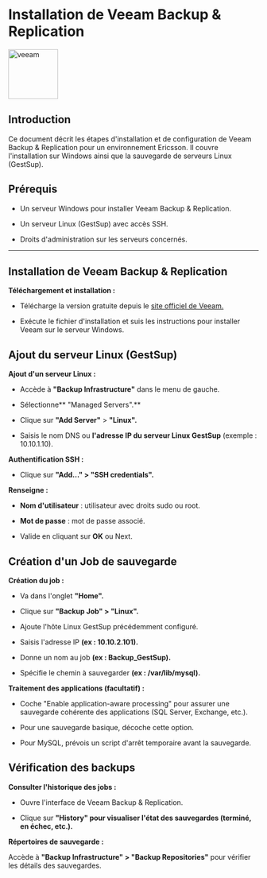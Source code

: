 # Installation de Veeam Backup & Replication 

<img src="https://github.com/user-attachments/assets/2cc256a3-5f62-4b75-a8e8-4685a0f27e5d" alt="veeam" width="100">

## Introduction

Ce document décrit les étapes d'installation et de configuration de Veeam Backup & Replication pour un environnement Ericsson. Il couvre l'installation sur Windows ainsi que la sauvegarde de serveurs Linux (GestSup).


## Prérequis

- Un serveur Windows pour installer Veeam Backup & Replication.

- Un serveur Linux (GestSup) avec accès SSH.

- Droits d'administration sur les serveurs concernés.
---

## Installation de Veeam Backup & Replication

**Téléchargement et installation :**

- Télécharge la version gratuite depuis le [site officiel de Veeam.](https://www.veeam.com/products/free/backup-recovery.html)

- Exécute le fichier d'installation et suis les instructions pour installer Veeam sur le serveur Windows.

## Ajout du serveur Linux (GestSup)

**Ajout d'un serveur Linux :**

- Accède à **"Backup Infrastructure"** dans le menu de gauche.

- Sélectionne** "Managed Servers".**

- Clique sur **"Add Server"** > **"Linux".**

- Saisis le nom DNS ou **l'adresse IP du serveur Linux GestSup** (exemple : 10.10.1.10).

**Authentification SSH :**

- Clique sur **"Add..." > "SSH credentials".**

**Renseigne :**

- **Nom d'utilisateur** : utilisateur avec droits sudo ou root.

- **Mot de passe** : mot de passe associé.

- Valide en cliquant sur **OK** ou Next.

## Création d'un Job de sauvegarde

**Création du job :**

- Va dans l'onglet **"Home".**

- Clique sur **"Backup Job" > "Linux".**

- Ajoute l'hôte Linux GestSup précédemment configuré.

- Saisis l'adresse IP **(ex : 10.10.2.101).**

- Donne un nom au job **(ex : Backup_GestSup).**

- Spécifie le chemin à sauvegarder **(ex : /var/lib/mysql).**

**Traitement des applications (facultatif) :**

- Coche "Enable application-aware processing" pour assurer une sauvegarde cohérente des applications (SQL Server, Exchange, etc.).

- Pour une sauvegarde basique, décoche cette option.

- Pour MySQL, prévois un script d'arrêt temporaire avant la sauvegarde.

## Vérification des backups

**Consulter l'historique des jobs :**

- Ouvre l'interface de Veeam Backup & Replication.

- Clique sur **"History" pour visualiser l'état des sauvegardes (terminé, en échec, etc.).**

**Répertoires de sauvegarde :**

Accède à **"Backup Infrastructure" > "Backup Repositories"** pour vérifier les détails des sauvegardes.

